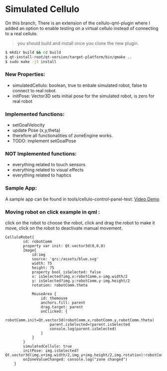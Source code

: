 # Simulated Cellulo
On this branch, There is an extension of the cellulo-qml-plugin where I added an option to enable testing on a virtual cellulo instead of connecting to a real cellulo.
> you should build and install once you clone the new plugin. 

```sh
$ mkdir build && cd build
$ qt-install-root/qt-version/target-platform/bin/qmake ..
$ sudo make -j5 install
```

### New Properties:

  - simulatedCellulo: boolean, true to enbale simulated robot, false to connect to real robot. 
  - initPose: Vector3D sets initial pose for the simulated robot, is zero for real robot

### Implemented functions: 
- setGoalVelocity 
- update Pose (x,y,theta)
- therefore all functionalities of zoneEngine works. 
- TODO: implement setGoalPose

### NOT Implemented functions: 
- everything related to touch sensors
- everything related to visual effects
- everything related to haptics

### Sample App:
A sample app can be found in tools/cellulo-control-panel-test: 
[Video Demo](https://drive.google.com/file/d/1BJgI9DHwUodLcxog78unA2E0oDTqkI7s/view?usp=sharing)

### Moving robot on click example in qml : 
click on the robot to choose the robot, click and drag the robot to make it move, click on the robot to deactivate manual movement. 
```
CelluloRobot{
        id: robotComm
        property var init: Qt.vector3d(0,0,0)
        Image{
            id:img
            source: 'qrc:/assets/blue.svg'
            width: 75
            height: 75
            property bool isSelected: false
            x: isSelected?img.x:robotComm.x-img.width/2
            y: isSelected?img.y:robotComm.y-img.height/2
            rotation: robotComm.theta

            MouseArea {
                id: themouse
                anchors.fill: parent
                drag.target: parent
                onClicked: {
                    robotComm.init=Qt.vector3d(robotComm.x,robotComm.y,robotComm.theta)
                    parent.isSelected=!parent.isSelected
                    console.log(parent.isSelected)
                }
            }
        }
        simulatedCellulo: true
        initPose: img.isSelected?Qt.vector3d(img.x+img.width/2,img.y+img.height/2,img.rotation):robotComm.init
        onZoneValueChanged: console.log("zone changed")
    }
